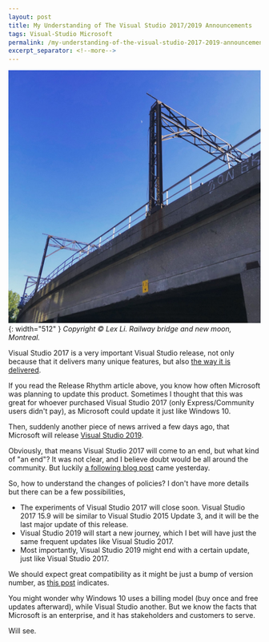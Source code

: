 ```yaml
---
layout: post
title: My Understanding of The Visual Studio 2017/2019 Announcements
tags: Visual-Studio Microsoft
permalink: /my-understanding-of-the-visual-studio-2017-2019-announcements-53846c20453c
excerpt_separator: <!--more-->
---
```

![img-description](/images/railway-bridge.jpg){: width="512" }
_Copyright © Lex Li. Railway bridge and new moon, Montreal._

Visual Studio 2017 is a very important Visual Studio release, not only because that it delivers many unique features, but also [the way it is delivered](https://docs.microsoft.com/visualstudio/productinfo/vs2017-release-rhythm).
<!--more-->
If you read the Release Rhythm article above, you know how often Microsoft was planning to update this product. Sometimes I thought that this was great for whoever purchased Visual Studio 2017 (only Express/Community users didn't pay), as Microsoft could update it just like Windows 10.

Then, suddenly another piece of news arrived a few days ago, that Microsoft will release [Visual Studio 2019](https://blogs.msdn.microsoft.com/visualstudio/2018/06/06/whats-next-for-visual-studio/).

Obviously, that means Visual Studio 2017 will come to an end, but what kind of "an end"? It was not clear, and I believe doubt would be all around the community. But luckily [a following blog post](https://blogs.msdn.microsoft.com/visualstudio/2018/10/05/visual-studio-2017-and-visual-studio-for-mac-support-updates/) came yesterday.

So, how to understand the changes of policies? I don't have more details but there can be a few possibilities,

* The experiments of Visual Studio 2017 will close soon. Visual Studio 2017 15.9 will be similar to Visual Studio 2015 Update 3, and it will be the last major update of this release.
* Visual Studio 2019 will start a new journey, which I bet will have just the same frequent updates like Visual Studio 2017.
* Most importantly, Visual Studio 2019 might end with a certain update, just like Visual Studio 2017.

We should expect great compatibility as it might be just a bump of version number, as [this post](https://blogs.msdn.microsoft.com/visualstudio/2018/09/26/how-to-upgrade-extensions-to-support-visual-studio-2019/) indicates.

You might wonder why Windows 10 uses a billing model (buy once and free updates afterward), while Visual Studio another. But we know the facts that Microsoft is an enterprise, and it has stakeholders and customers to serve.

Will see.
